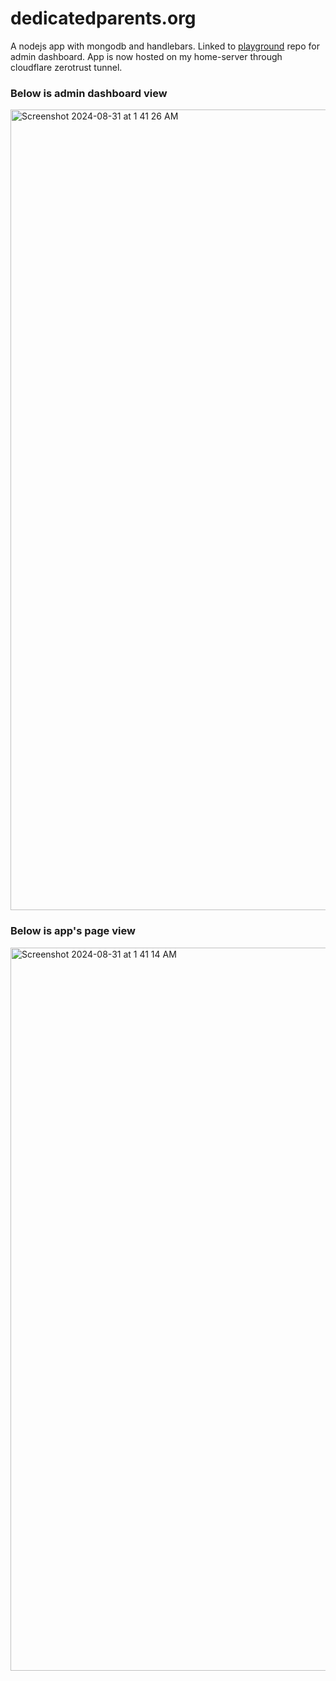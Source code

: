 # dedicatedparents.org

A nodejs app with mongodb and handlebars. Linked to [playground](https://github.com/qasim2020/playground) repo for admin dashboard. App is now hosted on my home-server through cloudflare zerotrust tunnel. 

### Below is admin dashboard view

<img width="1281" alt="Screenshot 2024-08-31 at 1 41 26 AM" src="https://github.com/user-attachments/assets/376c9ffe-a32d-4440-bdf7-626bf22de00c">

### Below is app's page view

<img width="1157" alt="Screenshot 2024-08-31 at 1 41 14 AM" src="https://github.com/user-attachments/assets/355c8621-4726-4783-8721-030f71aaf093">

